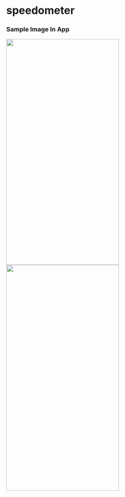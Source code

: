 # speedometer

### Sample Image In App
<img src="https://user-images.githubusercontent.com/19789884/162749496-d8cac024-df30-42ab-b8a8-fd646ce310f9.png" width="300" height="600"/>
<img src="https://user-images.githubusercontent.com/19789884/162749659-75a63b54-cdcd-4317-8074-f49ac61dc604.png" width="300" height="600"/>
